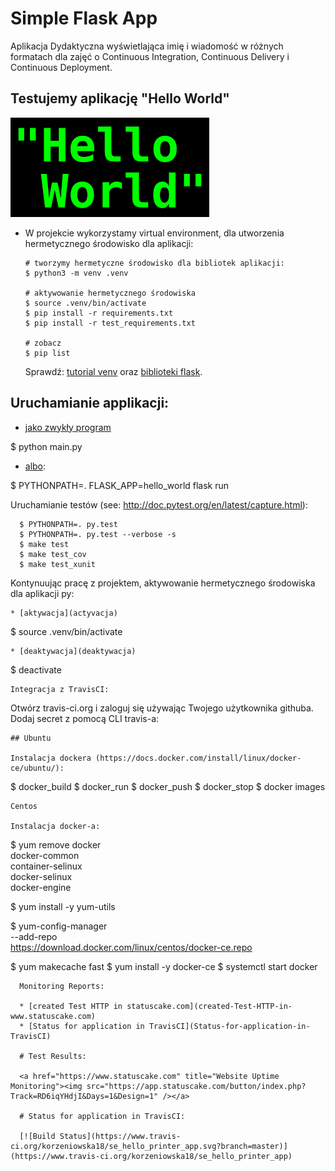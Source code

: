 # Simple Flask App

Aplikacja Dydaktyczna wyświetlająca imię i wiadomość w różnych formatach dla zajęć
o Continuous Integration, Continuous Delivery i Continuous Deployment.

## Testujemy aplikację "Hello World"

![Hello World](./image/indeks.png)

- W projekcie wykorzystamy virtual environment, dla utworzenia hermetycznego środowisko dla aplikacji:

  ```
  # tworzymy hermetyczne środowisko dla bibliotek aplikacji:
  $ python3 -m venv .venv

  # aktywowanie hermetycznego środowiska
  $ source .venv/bin/activate
  $ pip install -r requirements.txt
  $ pip install -r test_requirements.txt

  # zobacz
  $ pip list
  ```

  Sprawdź: [tutorial venv](https://docs.python.org/3/tutorial/venv.html) oraz [biblioteki flask](http://flask.pocoo.org).

## Uruchamianie applikacji:


  * [jako zwykły program](jako-zwykły-program)

  $ python main.py

  * [albo](albo):

  $ PYTHONPATH=. FLASK_APP=hello_world flask run

Uruchamianie testów (see: http://doc.pytest.org/en/latest/capture.html):

```
  $ PYTHONPATH=. py.test
  $ PYTHONPATH=. py.test --verbose -s
  $ make test
  $ make test_cov
  $ make test_xunit
```

Kontynuując pracę z projektem, aktywowanie hermetycznego środowiska dla aplikacji py:
```
* [aktywacja](actyvacja)
```
$ source .venv/bin/activate
```
* [deaktywacja](deaktywacja)
```
$ deactivate
```
Integracja z TravisCI:
```
 Otwórz travis-ci.org i zaloguj się używając Twojego użytkownika githuba.
 Dodaj secret z pomocą CLI travis-a:
```
## Ubuntu

Instalacja dockera (https://docs.docker.com/install/linux/docker-ce/ubuntu/):
```
$ docker_build
$ docker_run
$ docker_push
$ docker_stop
$ docker images
```
Centos

Instalacja docker-a:
```
  $ yum remove docker \
        docker-common \
        container-selinux \
        docker-selinux \
        docker-engine

  $ yum install -y yum-utils

  $ yum-config-manager \
      --add-repo \
      https://download.docker.com/linux/centos/docker-ce.repo

  $ yum makecache fast
  $ yum install -y docker-ce
  $ systemctl start docker
```
  Monitoring Reports:

  * [created Test HTTP in statuscake.com](created-Test-HTTP-in-www.statuscake.com)
  * [Status for application in TravisCI](Status-for-application-in-TravisCI)

  # Test Results:

  <a href="https://www.statuscake.com" title="Website Uptime Monitoring"><img src="https://app.statuscake.com/button/index.php?Track=RD6iqYHdjI&Days=1&Design=1" /></a>

  # Status for application in TravisCI:

  [![Build Status](https://www.travis-ci.org/korzeniowska18/se_hello_printer_app.svg?branch=master)](https://www.travis-ci.org/korzeniowska18/se_hello_printer_app)
